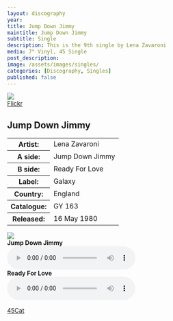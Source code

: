```yaml
---
layout: discography
year: 
title: Jump Down Jimmy
maintitle: Jump Down Jimmy
subtitle: Single
description: This is the 9th single by Lena Zavaroni
media: 7" Vinyl, 45 Single
post_description: 
image: /assets/images/singles/
categories: [Discography, Singles]
published: false
---
```

	
<main class="Main-Default">
<article>
<div class="row">
<div class="col s8 offset-s2 m3">
<div class="card hoverable Card-Default">
<img class="responsive-img materialboxed" src="https://farm5.staticflickr.com/4637/38491998395_a0d97a26a3_o_d.jpg">
<div class="card-action">
<a href="https://www.flickr.com/photos/robcamstone/38491998395/sizes/l">Flickr</a>
</div></div></div>

<div class="col s8 offset-s2 m6">
<h2 class="center">Jump Down Jimmy</h2>
<table class="flow-text striped" style="table-layout:fixed;">
<tr><th>Artist:</th><td>Lena Zavaroni</td></tr>
<tr><th>A side:</th><td>Jump Down Jimmy</td></tr>
<tr><th>B side:</th><td>Ready For Love</td></tr>
<tr><th>Label:</th><td>Galaxy</td></tr>
<tr><th>Country:</th><td>England</td></tr>
<tr><th>Catalogue:</th><td>GY 163</td></tr>
<tr><th>Released:</th><td>16 May 1980</td></tr>
</table>
</div>

<div class="col s10 offset-s1 m3">
<div class="card hoverable Card-Default">
<div class="card-image">
<img class="responsive-img materialboxed" src="https://farm5.staticflickr.com/4692/39367990361_29d9d796aa_o_d.png">
</div>
<div class="card-content">
<div class="audio"><b>Jump Down Jimmy</b></div>
<div><audio controls controlsList="nodownload">
<source src="A10.mp3" type="audio/mpeg">
  Your browser does not support the audio element.
</audio></div>

<div class="audio"><b> Ready For Love</b></div>
<div><audio controls controlsList="nodownload">
<source src="B10.mp3" type="audio/mpeg">
Your browser does not support the audio element.
</audio></div>
<div class="card-action" style="padding:16px 0;">
<a href="http://www.45cat.com/record/gy163">45Cat</a>
</div></div></div></div></div>
</article>
</main>

<style>
.split {border-top: solid 5px #4B90B1;}

.fig1 {float:left; width:49%;}

.fig2 {float:right; width:49%;}

.fig3 {float:left; width:100%;}

figcaption {float:left; width:100%;}

@media only screen and (max-width: 700px) {
.fig1, .fig2 {float:left; width:100%;}
figcaption {float:left; width:100%; margin-bottom: 10px;}
}
</style>

